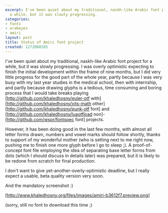 ```yaml
---
excerpt: I've been quiet about my traditional, naskh-like Arabic font project for
  a while, but it was slowly progressing.
categories:
- fonts
- arabeyes
- amiri
layout: post
title: Status of Amiri font project
created: 1272060185
---
```

I've been quiet about my traditional, naskh-like Arabic font project for a while, but it was slowly progressing. I was overly optimistic expecting to finish the initial development within the frame of nine months, but I did very little progress for the good part of the whole year, partly because I was very busy with my last year studies in the medical school, then with internship, and partly because drawing glyphs is a tedious, time consuming and boring process that I would take breaks playing [http://github.com/khaledhosny/euler-otf with] [http://github.com/khaledhosny/xits-math other] [http://github.com/khaledhosny/punk-otf font] and [http://github.com/khaledhosny/luaotfload non]-[http://github.com/wspr/fontspec font] projects.

However, it has been doing good in the last few months, with almost all letter forms drawn, numbers and vowel marks should follow shortly, thanks to support of my wonderful mother (who is setting next to me right now, pushing me to finish one more glyph before I go to sleep ;). A proof-of-concept font file employing the idea of separating base letter forms from dots (which I should discuss in details later) was prepared, but it is likely to be redone from scratch for final production.

I don't want to give yet-another-overly-optimistic deadline, but I really expect a usable, beta quality version very soon.

And the mandatory screenshot :)

[http://www.khaledhosny.org/files/images/amiri-b3612f7.preview.png]

(sorry, still no font to download this time ;)
